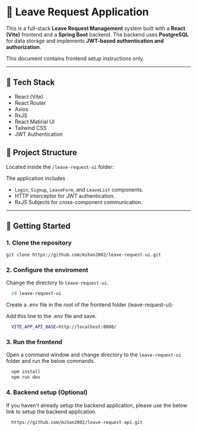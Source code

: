 # 📝 Leave Request Application

This is a full-stack **Leave Request Management** system built with a **React (Vite)** frontend and a **Spring Boot** backend. The backend uses **PostgreSQL** for data storage and implements **JWT-based authentication and authorization**.

This document contains frontend setup instructions only.

---

## 🔧 Tech Stack

- React (Vite)
- React Router
- Axios
- RxJS
- React Matirial UI
- Tailwind CSS
- JWT Authentication

## 📁 Project Structure

Located inside the `/leave-request-ui` folder:

The application includes

- `Login`, `Signup`, `LeaveForm`, and `LeaveList` components.
- HTTP interceptor for JWT authentication.
- RxJS Subjects for cross-component communication.

---

## 🚀 Getting Started

### 1. Clone the repository

```bash
git clone https://github.com/mihan2002/leave-request-ui.git
```

### 2. Configure the enviroment

Change the directory to `leave-request-ui`.

```bash
  cd leave-request-ui
```

Create a .env file in the root of the frontend folder (leave-request-ui):

Add this line to the .env file and save.

```bash
  VITE_APP_API_BASE=http://localhost:8080/
```

### 3. Run the frontend

Open a command window and change directory to the `leave-request-ui` folder and run the below commands.

```bash
  npm install
  npm run dev
```

### 4. Backend setup (Optional)
 If you haven't already setup the backend application, please use the below link to setup the backend application.
```bash
  https://github.com/mihan2002/leave-request-api.git
```
